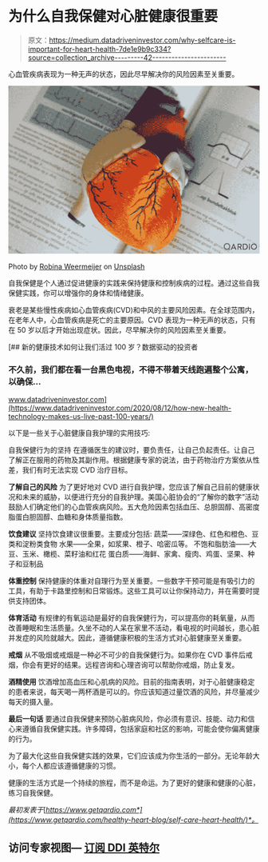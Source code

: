 # 为什么自我保健对心脏健康很重要

> 原文：<https://medium.datadriveninvestor.com/why-selfcare-is-important-for-heart-health-7de1e9b9c334?source=collection_archive---------42----------------------->

心血管疾病表现为一种无声的状态，因此尽早解决你的风险因素至关重要。

![](img/ec07edd6f953d44496f07862a07b0c69.png)

Photo by [Robina Weermeijer](https://unsplash.com/@averey?utm_source=unsplash&utm_medium=referral&utm_content=creditCopyText) on [Unsplash](https://unsplash.com/s/photos/heart-health?utm_source=unsplash&utm_medium=referral&utm_content=creditCopyText)

自我保健是个人通过促进健康的实践来保持健康和控制疾病的过程。通过这些自我保健实践，你可以增强你的身体和情绪健康。

衰老是某些慢性疾病如心血管疾病(CVD)和中风的主要风险因素。在全球范围内，在老年人中，心血管疾病是死亡的主要原因。CVD 表现为一种无声的状态，只有在 50 岁以后才开始出现症状。因此，尽早解决你的风险因素至关重要。

[](https://www.datadriveninvestor.com/2020/08/12/how-new-health-technology-makes-us-live-past-100-years/) [## 新的健康技术如何让我们活过 100 岁？数据驱动的投资者

### 不久前，我们都在看一台黑色电视，不得不带着天线跑遍整个公寓，以确保…

www.datadriveninvestor.com](https://www.datadriveninvestor.com/2020/08/12/how-new-health-technology-makes-us-live-past-100-years/) 

以下是一些关于心脏健康自我护理的实用技巧:

自我保健行为的坚持
在遵循医生的建议时，要负责任，让自己负起责任。让自己了解正在服用的药物及其副作用。根据健康专家的说法，由于药物治疗方案依从性差，我们有时无法实现 CVD 治疗目标。

**了解自己的风险**
为了更好地对 CVD 进行自我护理，您应该了解自己目前的健康状况和未来的威胁，以便进行充分的自我护理。美国心脏协会的“了解你的数字”活动鼓励人们确定他们的心血管疾病风险。五大危险因素包括血压、总胆固醇、高密度脂蛋白胆固醇、血糖和身体质量指数。

**饮食建议**
坚持饮食建议很重要。主要成分包括:
蔬菜——深绿色、红色和橙色、豆类和淀粉类食物
水果——全果，如浆果、橙子、哈密瓜等。
不饱和脂肪油——大豆、玉米、橄榄、菜籽油和红花
蛋白质——海鲜、家禽、瘦肉、鸡蛋、坚果、种子和豆制品

**体重控制**
保持健康的体重对自理行为至关重要。一些数字干预可能是有吸引力的工具，有助于卡路里控制和日常锻炼。这些工具可以让你保持动力，并在需要时提供支持团体。

**体育活动**
有规律的有氧运动是最好的自我保健行为，可以提高你的耗氧量，从而改善睡眠和生活质量。久坐不动的人呆在家里不活动，看电视的时间越长，患心脏并发症的风险就越大。因此，遵循健康积极的生活方式对心脏健康至关重要。

**戒烟**
从不吸烟或戒烟是一种必不可少的自我保健行为。如果你在 CVD 事件后戒烟，你会有更好的结果。远程咨询和心理咨询可以帮助你戒烟，防止复发。

**酒精使用**
饮酒增加高血压和心肌病的风险。目前的指南表明，对于心脏健康稳定的患者来说，每天喝一两杯酒是可以的。你应该知道过量饮酒的风险，并尽量减少每天的摄入量。

**最后一句话**
要通过自我保健来预防心脏病风险，你必须有意识、技能、动力和信心来遵循自我保健实践。许多障碍，包括家庭和社区的影响，可能会使你偏离健康的行为。

为了最大化这些自我保健实践的效果，它们应该成为你生活的一部分。无论年龄大小，每个人都应该遵循健康的习惯。

健康的生活方式是一个持续的旅程，而不是命运。为了更好的健康和健康的心脏，练习自我保健。

*最初发表于*[*https://www.getqardio.com*](https://www.getqardio.com/healthy-heart-blog/self-care-heart-health/)*。*

## 访问专家视图— [订阅 DDI 英特尔](https://datadriveninvestor.com/ddi-intel)